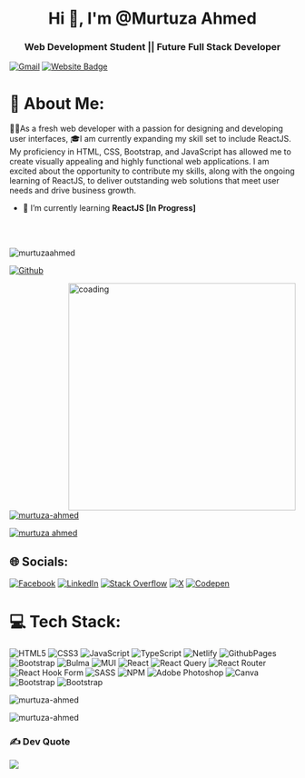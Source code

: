 <!-- # MurtuzaAhmed -->
<h1 align="center">Hi 👋, I'm @Murtuza Ahmed</h1>
<h3 align="center">Web Development Student || Future Full Stack Developer</h3>

[![Gmail](https://img.shields.io/badge/-Gmail-c14438?style=flat&logo=Gmail&logoColor=white)](mailto:murtuza.programmer@gmail.com)
[![Website Badge](https://img.shields.io/badge/-Website-c14438?style=flat&logo=Google-Chrome&logoColor=white&link=https://pytopia.ai)](https://https://sheikhportfolio.netlify.app/)

# 💫 About Me:
👨‍💻As a fresh web developer with a passion for designing and developing user interfaces, 🎓I am currently expanding my skill set to include ReactJS. My proficiency in HTML, CSS, Bootstrap, and JavaScript has allowed me to create visually appealing and highly functional web applications. I am excited about the opportunity to contribute my skills, along with the ongoing learning of ReactJS, to deliver outstanding web solutions that meet user needs and drive business growth.

- 🌱 I’m currently learning **ReactJS [In Progress]**
<br>
<br>
<p align="left"> <img src="https://komarev.com/ghpvc/?username=murtuzaahmed&label=Profile%20views&color=0e75b6&style=flat" alt="murtuzaahmed" /> </p>

[![Github](https://img.shields.io/github/followers/hejazizo?label=Follow&style=social)](https://github.com/hejazizo)

<img align="right" alt="coading" width="400" src="https://cdn.dribbble.com/users/1162077/screenshots/3848914/programmer.gif">

<p align="left"> 
  <a href="https://github.com/ryo-ma/github-profile-trophy"><img src="https://github-profile-trophy.vercel.app/?username=murtuza-ahmed" alt="murtuza-ahmed" /></a>
</p>

<p align="left"> 
  <a href="https://twitter.com/murtuza ahmed" target="blank"><img src="https://img.shields.io/twitter/follow/murtuza ahmed?logo=twitter&style=for-the-badge" alt="murtuza     
     ahmed" />
  </a> 
</p>

## 🌐 Socials:
[![Facebook](https://img.shields.io/badge/Facebook-%231877F2.svg?logo=Facebook&logoColor=white)](https://facebook.com/https://www.facebook.com/profile.php?id=100094099460529) 
[![LinkedIn](https://img.shields.io/badge/LinkedIn-%230077B5.svg?logo=linkedin&logoColor=white)](https://linkedin.com/in/https://www.linkedin.com/in/murtuza-ahmed-36012628b/)
[![Stack Overflow](https://img.shields.io/badge/-Stackoverflow-FE7A16?logo=stack-overflow&logoColor=white)](https://stackoverflow.com/users/https://stackoverflow.com/users/23172020/murtuza)
[![X](https://img.shields.io/badge/X-black.svg?logo=X&logoColor=white)](https://x.com/https://twitter.com/MurtuzaAhm87472) 
[![Codepen](https://img.shields.io/badge/Codepen-000000?style=for-the-badge&logo=codepen&logoColor=white)](https://codepen.io/https://codepen.io/Murtuza-Ahmed)

# 💻 Tech Stack:
![HTML5](https://img.shields.io/badge/html5-%23E34F26.svg?style=for-the-badge&logo=html5&logoColor=white) 
![CSS3](https://img.shields.io/badge/css3-%231572B6.svg?style=for-the-badge&logo=css3&logoColor=white) 
![JavaScript](https://img.shields.io/badge/javascript-%23323330.svg?style=for-the-badge&logo=javascript&logoColor=%23F7DF1E) 
![TypeScript](https://img.shields.io/badge/typescript-%23007ACC.svg?style=for-the-badge&logo=typescript&logoColor=white) 
![Netlify](https://img.shields.io/badge/netlify-%23000000.svg?style=for-the-badge&logo=netlify&logoColor=#00C7B7) 
![GithubPages](https://img.shields.io/badge/github%20pages-121013?style=for-the-badge&logo=github&logoColor=white) 
![Bootstrap](https://img.shields.io/badge/bootstrap-%238511FA.svg?style=for-the-badge&logo=bootstrap&logoColor=white) 
![Bulma](https://img.shields.io/badge/bulma-00D0B1?style=for-the-badge&logo=bulma&logoColor=white) 
![MUI](https://img.shields.io/badge/MUI-%230081CB.svg?style=for-the-badge&logo=mui&logoColor=white) 
![React](https://img.shields.io/badge/react-%2320232a.svg?style=for-the-badge&logo=react&logoColor=%2361DAFB) 
![React Query](https://img.shields.io/badge/-React%20Query-FF4154?style=for-the-badge&logo=react%20query&logoColor=white) 
![React Router](https://img.shields.io/badge/React_Router-CA4245?style=for-the-badge&logo=react-router&logoColor=white) 
![React Hook Form](https://img.shields.io/badge/React%20Hook%20Form-%23EC5990.svg?style=for-the-badge&logo=reacthookform&logoColor=white) 
![SASS](https://img.shields.io/badge/SASS-hotpink.svg?style=for-the-badge&logo=SASS&logoColor=white) 
![NPM](https://img.shields.io/badge/NPM-%23CB3837.svg?style=for-the-badge&logo=npm&logoColor=white) 
![Adobe Photoshop](https://img.shields.io/badge/adobe%20photoshop-%2331A8FF.svg?style=for-the-badge&logo=adobe%20photoshop&logoColor=white) 
![Canva](https://img.shields.io/badge/Canva-%2300C4CC.svg?style=for-the-badge&logo=Canva&logoColor=white)
![Bootstrap](https://img.shields.io/badge/-Git-05122A?style=flat-square&logo=Git&color=353535)
![Bootstrap](https://img.shields.io/badge/-Visual%20Studio%20Code-05122A?style=flat-square&logo=Visual-Studio-Code&color=353535)

<p><img align="center" src="https://github-readme-stats.vercel.app/api/top-langs?username=murtuza-ahmed&show_icons=true&locale=en&layout=compact" alt="murtuza-ahmed" /></p>
<p><img align="center" src="https://github-readme-streak-stats.herokuapp.com/?user=murtuza-ahmed&" alt="murtuza-ahmed" /></p>
<!-- <p><img align="center" src="https://github-readme-stats.vercel.app/api?username=murtuzaahmed&show_icons=true&locale=en" alt="murtuzaa-hmed" /></p> -->

### ✍️ Dev Quote
![](https://quotes-github-readme.vercel.app/api?type=horizontal&theme=radical)
